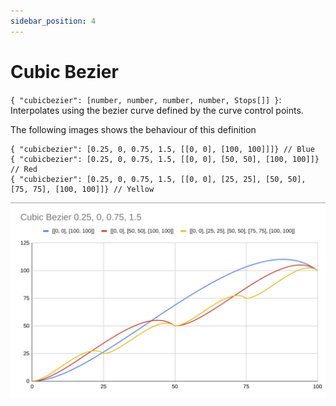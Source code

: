 ```yaml
---
sidebar_position: 4
---
```


# Cubic Bezier

`{ "cubicbezier": [number, number, number, number, Stops[]] }`: Interpolates using the bezier curve defined by the curve control points.

The following images shows the behaviour of this definition

```
{ "cubicbezier": [0.25, 0, 0.75, 1.5, [[0, 0], [100, 100]]]} // Blue
{ "cubicbezier": [0.25, 0, 0.75, 1.5, [[0, 0], [50, 50], [100, 100]]} // Red
{ "cubicbezier": [0.25, 0, 0.75, 1.5, [[0, 0], [25, 25], [50, 50], [75, 75], [100, 100]]} // Yellow
```

![Example banner](./../../../static/img/cubic-bezier.png)
